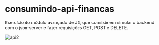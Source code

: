 # consumindo-api-financas
 

Exercício do módulo avançado de JS, que consiste em simular o backend com o json-server e fazer requisições GET, POST e DELETE.

![api2](https://github.com/DevMateusmac/consumindo-api-financas/assets/99038035/f9326d53-0ab2-4a04-94d0-e746b5acae7a)
